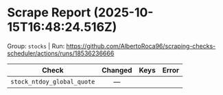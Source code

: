 # Scrape Report (2025-10-15T16:48:24.516Z)

Group: `stocks`  |  Run: https://github.com/AlbertoRoca96/scraping-checks-scheduler/actions/runs/18536236666

| Check | Changed | Keys | Error |
|---|:---:|:--|:--|
| `stock_ntdoy_global_quote` | — |  |  |
